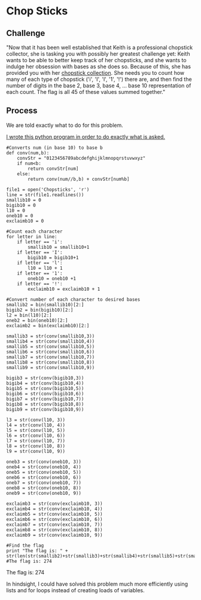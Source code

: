# Chop Sticks

## Challenge

"Now that it has been well established that Keith is a professional chopstick collector, she is tasking you with possibly her greatest challenge yet: Keith wants to be able to better keep track of her chopsticks, and she wants to indulge her obsession with bases as she does so. Because of this, she has provided you with her [chopstick collection](Chopsticks). She needs you to count how many of each type of chopstick ('i', 'I', 'l', '1', '!') there are, and then find the number of digits in the base 2, base 3, base 4, ... base 10 representation of each count. The flag is all 45 of these values summed together."

## Process

We are told exactly what to do for this problem.

[I wrote this python program in order to do exactly what is asked.](chop.py)
```
#Converts num (in base 10) to base b
def conv(num,b):
    convStr = "0123456789abcdefghijklmnopqrstuvwxyz"
    if num<b:
        return convStr[num]
    else:
        return conv(num//b,b) + convStr[num%b]

file1 = open('Chopsticks', 'r')
line = str(file1.readlines())
smallib10 = 0
bigib10 = 0
l10 = 0
oneb10 = 0
exclaimb10 = 0

#Count each character
for letter in line:
    if letter == 'i':
        smallib10 = smallib10+1
    if letter == 'I':
        bigib10 = bigib10+1
    if letter == 'l':
        l10 = l10 + 1
    if letter == '1':
        oneb10 = oneb10 +1
    if letter == '!':
        exclaimb10 = exclaimb10 + 1

#Convert number of each character to desired bases
smallib2 = bin(smallib10)[2:]
bigib2 = bin(bigib10)[2:]
l2 = bin(l10)[2:]
oneb2 = bin(oneb10)[2:]
exclaimb2 = bin(exclaimb10)[2:]

smallib3 = str(conv(smallib10,3))
smallib4 = str(conv(smallib10,4))
smallib5 = str(conv(smallib10,5))
smallib6 = str(conv(smallib10,6))
smallib7 = str(conv(smallib10,7))
smallib8 = str(conv(smallib10,8))
smallib9 = str(conv(smallib10,9))

bigib3 = str(conv(bigib10,3))
bigib4 = str(conv(bigib10,4))
bigib5 = str(conv(bigib10,5))
bigib6 = str(conv(bigib10,6))
bigib7 = str(conv(bigib10,7))
bigib8 = str(conv(bigib10,8))
bigib9 = str(conv(bigib10,9))

l3 = str(conv(l10, 3))
l4 = str(conv(l10, 4))
l5 = str(conv(l10, 5))
l6 = str(conv(l10, 6))
l7 = str(conv(l10, 7))
l8 = str(conv(l10, 8))
l9 = str(conv(l10, 9))

oneb3 = str(conv(oneb10, 3))
oneb4 = str(conv(oneb10, 4))
oneb5 = str(conv(oneb10, 5))
oneb6 = str(conv(oneb10, 6))
oneb7 = str(conv(oneb10, 7))
oneb8 = str(conv(oneb10, 8))
oneb9 = str(conv(oneb10, 9))

exclaimb3 = str(conv(exclaimb10, 3))
exclaimb4 = str(conv(exclaimb10, 4))
exclaimb5 = str(conv(exclaimb10, 5))
exclaimb6 = str(conv(exclaimb10, 6))
exclaimb7 = str(conv(exclaimb10, 7))
exclaimb8 = str(conv(exclaimb10, 8))
exclaimb9 = str(conv(exclaimb10, 9))

#Find the flag
print "The flag is: " + str(len(str(smallib2)+str(smallib3)+str(smallib4)+str(smallib5)+str(smallib6)+str(smallib7)+str(smallib8)+str(smallib9)+str(smallib10)+str(bigib2)+str(bigib3)+str(bigib4)+str(bigib5)+str(bigib6)+str(bigib7)+str(bigib8)+str(bigib9)+str(bigib10)+str(l2)+str(l3)+str(l4)+str(l5)+str(l6)+str(l7)+str(l8)+str(l9)+str(l10)+str(oneb2)+str(oneb3)+str(oneb4)+str(oneb5)+str(oneb6)+str(oneb7)+str(oneb8)+str(oneb9)+str(oneb10)+str(exclaimb2)+str(exclaimb3)+str(exclaimb4)+str(exclaimb5)+str(exclaimb6)+str(exclaimb7)+str(exclaimb8)+str(exclaimb9)+str(exclaimb10)))
#The flag is: 274
```
The flag is: 274

In hindsight, I could have solved this problem much more efficiently using lists and for loops instead of creating loads of variables.
